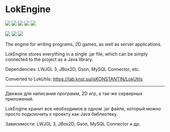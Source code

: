 # LokEngine
![](https://img.shields.io/github/license/lokin135/LokEngine?color=green&style=flat-square)
![](https://img.shields.io/github/issues/lokin135/LokEngine?color=green&style=flat-square)
![](https://img.shields.io/static/v1?label=community&message=ru&color=green&style=flat-square)
![](https://img.shields.io/github/commit-activity/m/lokin135/LokEngine?style=flat-square)
![](https://img.shields.io/github/commits-since/lokin135/LokEngine/latest?style=flat-square)

![](https://img.shields.io/badge/-Window-blue)
![](https://img.shields.io/badge/-Linux-blue)
![](https://img.shields.io/badge/-macOS-blue)

The engine for writing programs, 2D games, as well as server applications.

LokEngine stores everything in a single .jar file, which can be simply connected to the project as a Java library.

Dependencies: LWJGL 3, JBox2D, Gson, MySQL Connector, etc.

Converted to LokUtils: https://lab.knst.su/isKONSTANTIN/LokUtils

---
Движок для написания программ, 2D игр, а так-же серверных приложений.

LokEngine хранит все необходимое в одном .jar файле, который можно просто подключить к проекту как Java библиотеку.

Зависимости: LWJGL 3, JBox2D, Gson, MySQL Connector и др.
